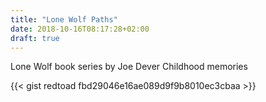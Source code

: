 ```yaml
---
title: "Lone Wolf Paths"
date: 2018-10-16T08:17:28+02:00
draft: true
---
```


Lone Wolf book series by Joe Dever
Childhood memories

{{< gist redtoad fbd29046e16ae089d9f9b8010ec3cbaa >}}


